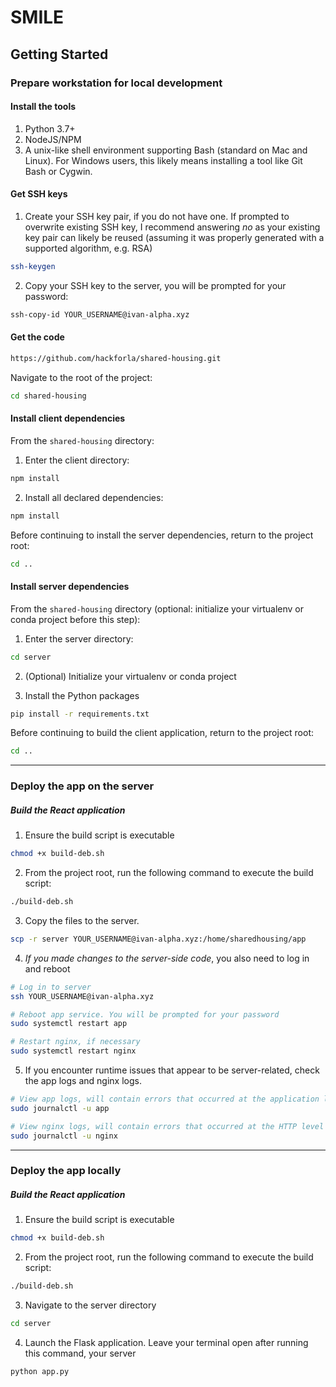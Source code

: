 # SMILE

## Getting Started

### Prepare workstation for local development

#### Install the tools

1. Python 3.7+
2. NodeJS/NPM
3. A unix-like shell environment supporting Bash (standard on Mac and Linux). For Windows users, this likely means installing a tool like Git Bash or Cygwin.

#### Get SSH keys

1. Create your SSH key pair, if you do not have one. If prompted to overwrite existing SSH key, I recommend answering *no* as your existing key pair can likely be reused (assuming it was properly generated with a supported algorithm, e.g. RSA)

```bash
ssh-keygen
```

2. Copy your SSH key to the server, you will be prompted for your password:

```bash
ssh-copy-id YOUR_USERNAME@ivan-alpha.xyz
```

#### Get the code

```bash
https://github.com/hackforla/shared-housing.git
```

Navigate to the root of the project:

```bash
cd shared-housing
```

#### Install client dependencies

From the `shared-housing` directory:

1. Enter the client directory:

```bash
npm install
```

2. Install all declared dependencies:

```bash
npm install
```

Before continuing to install the server dependencies, return to the project root:

```bash
cd ..
```

#### Install server dependencies

From the `shared-housing` directory (optional: initialize your virtualenv or conda project before this step):

1. Enter the server directory:

```bash
cd server
```

2. (Optional) Initialize your virtualenv or conda project

3. Install the Python packages

```bash
pip install -r requirements.txt
```

Before continuing to build the client application, return to the project root:

```bash
cd ..
```

---


### Deploy the app on the server

##### Build the React application

1. Ensure the build script is executable

```bash
chmod +x build-deb.sh
```

2. From the project root, run the following command to execute the build script:

```bash
./build-deb.sh
```

3. Copy the files to the server.

```bash
scp -r server YOUR_USERNAME@ivan-alpha.xyz:/home/sharedhousing/app
```

4. *If you made changes to the server-side code*, you also need to log in and reboot

```bash
# Log in to server
ssh YOUR_USERNAME@ivan-alpha.xyz

# Reboot app service. You will be prompted for your password
sudo systemctl restart app

# Restart nginx, if necessary
sudo systemctl restart nginx
```

5. If you encounter runtime issues that appear to be server-related, check the app logs and nginx logs.

```bash
# View app logs, will contain errors that occurred at the application level
sudo journalctl -u app

# View nginx logs, will contain errors that occurred at the HTTP level
sudo journalctl -u nginx
```

---


### Deploy the app locally

##### Build the React application

1. Ensure the build script is executable

```bash
chmod +x build-deb.sh
```

2. From the project root, run the following command to execute the build script:

```bash
./build-deb.sh
```

3. Navigate to the server directory

```bash
cd server
```

4. Launch the Flask application. Leave your terminal open after running this command, your server

```bash
python app.py
```
